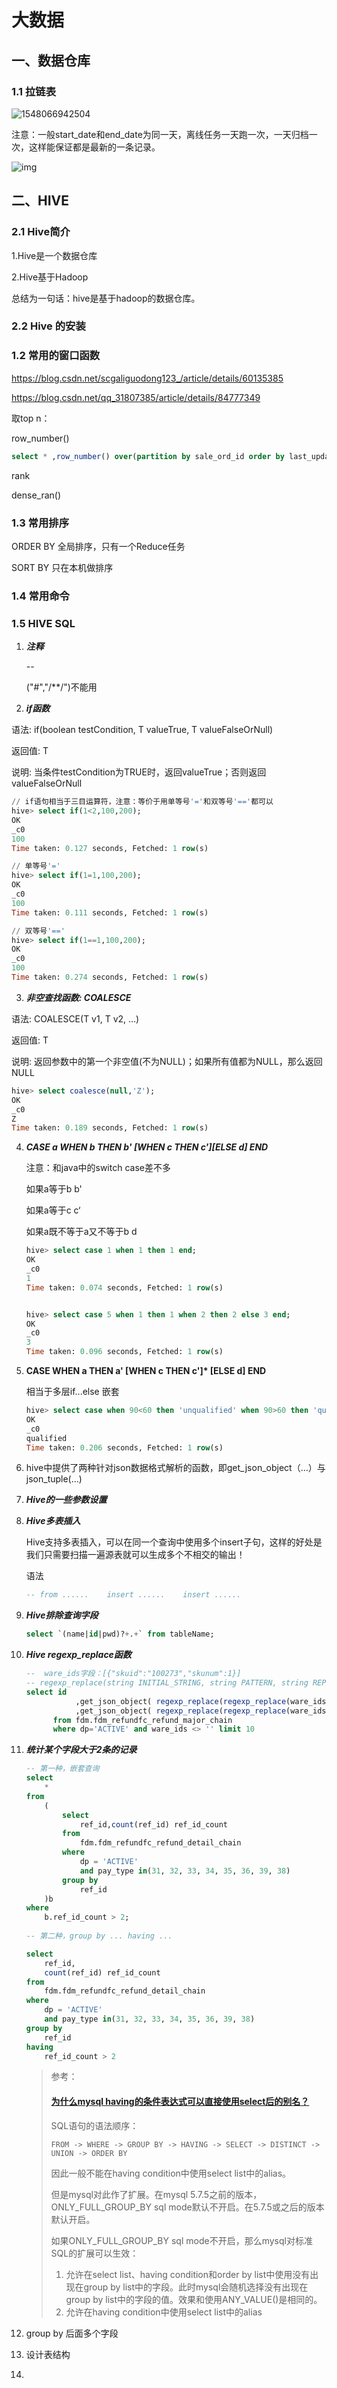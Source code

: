# 大数据

## 一、数据仓库

### 1.1 拉链表

![1548066942504](C:\Users\suntiansheng2\AppData\Roaming\Typora\typora-user-images\1548066942504.png)

注意：一般start_date和end_date为同一天，离线任务一天跑一次，一天归档一次，这样能保证都是最新的一条记录。

![img](file:///c:\users\suntiansheng2\documents\jddongdong\jimenterprise\suntiansheng\image\f21da027bfe97423.png)



## 二、HIVE

### 2.1 Hive简介

1.Hive是一个数据仓库

2.Hive基于Hadoop

总结为一句话：hive是基于hadoop的数据仓库。

### 2.2 Hive 的安装















### 1.2 常用的窗口函数

https://blog.csdn.net/scgaliguodong123_/article/details/60135385

https://blog.csdn.net/qq_31807385/article/details/84777349

取top n：

row_number()

```sql
select * ,row_number() over(partition by sale_ord_id order by last_update_tm desc) as rn from gdm.gdm_m04_ord_sum where dp='ACTIVE' and to_date(last_update_tm)>=sysdate(-7) ) t where rn=1
```





rank

dense_ran()



### 1.3 常用排序

ORDER BY 全局排序，只有一个Reduce任务

SORT BY 只在本机做排序



### 1.4 常用命令



### 1.5 HIVE SQL

1. ***注释***

   -- 

   ("#","/**/")不能用

2. ***if函数***

语法: if(boolean testCondition, T valueTrue, T valueFalseOrNull)

返回值: T

说明:  当条件testCondition为TRUE时，返回valueTrue；否则返回valueFalseOrNull

```sql
// if语句相当于三目运算符，注意：等价于用单等号'='和双等号'=='都可以
hive> select if(1<2,100,200);
OK
_c0
100
Time taken: 0.127 seconds, Fetched: 1 row(s)

// 单等号'='
hive> select if(1=1,100,200);
OK
_c0
100
Time taken: 0.111 seconds, Fetched: 1 row(s)

// 双等号'=='
hive> select if(1==1,100,200);
OK
_c0
100
Time taken: 0.274 seconds, Fetched: 1 row(s)

```

3. ***非空查找函数: COALESCE***

语法: COALESCE(T v1, T v2, …)

返回值: T

说明:  返回参数中的第一个非空值(不为NULL)；如果所有值都为NULL，那么返回NULL

```sql
hive> select coalesce(null,'Z');
OK
_c0
Z
Time taken: 0.189 seconds, Fetched: 1 row(s)
```

4. ***CASE a WHEN b THEN b' \[WHEN c THEN c'][ELSE d] END***

   注意：和java中的switch case差不多

   如果a等于b b'

   如果a等于c c‘

   如果a既不等于a又不等于b d

   ```sql
   hive> select case 1 when 1 then 1 end;
   OK
   _c0
   1
   Time taken: 0.074 seconds, Fetched: 1 row(s)
   
   
   hive> select case 5 when 1 then 1 when 2 then 2 else 3 end;
   OK
   _c0
   3
   Time taken: 0.096 seconds, Fetched: 1 row(s)
   
   ```

   

5. **CASE WHEN a THEN a' [WHEN c THEN c']\* [ELSE d] END**

   相当于多层if...else 嵌套

   ```sql
   hive> select case when 90<60 then 'unqualified' when 90>60 then 'qualified' end;
   OK
   _c0
   qualified
   Time taken: 0.206 seconds, Fetched: 1 row(s)
   
   ```


6. hive中提供了两种针对json数据格式解析的函数，即get_json_object（…）与json_tuple(…)

7. ***Hive的一些参数设置***

   

8. ***Hive多表插入***

   Hive支持多表插入，可以在同一个查询中使用多个insert子句，这样的好处是我们只需要扫描一遍源表就可以生成多个不相交的输出！

   语法

   ```sql
   -- from ......    insert ......    insert ......
   ```

9. ***Hive排除查询字段***

   ```sql
   select `(name|id|pwd)?+.+` from tableName;
   ```

10. ***Hive regexp_replace函数***

    ```sql
    -- 	ware_ids字段：[{"skuid":"100273","skunum":1}]
    -- regexp_replace(string INITIAL_STRING, string PATTERN, string REPLACEMENT)
    select id
               ,get_json_object( regexp_replace(regexp_replace(ware_ids,'\\[','') ,'\\]',''),'$.skuid') skuid
               ,get_json_object( regexp_replace(regexp_replace(ware_ids,'\\[','') ,'\\]',''),'$.skunum')  skunum 
          from fdm.fdm_refundfc_refund_major_chain 
          where dp='ACTIVE' and ware_ids <> '' limit 10
    ```

    

11. ***统计某个字段大于2条的记录***

    ```sql
    -- 第一种，嵌套查询
    select
    	*
    from
    	(
    		select
    			ref_id,count(ref_id) ref_id_count
    		from
    			fdm.fdm_refundfc_refund_detail_chain
    		where
    			dp = 'ACTIVE'
    			and pay_type in(31, 32, 33, 34, 35, 36, 39, 38)
    		group by
    			ref_id
    	)b
    where
    	b.ref_id_count > 2;
    	
    -- 第二种，group by ... having ...
    
    select
    	ref_id,
    	count(ref_id) ref_id_count
    from
    	fdm.fdm_refundfc_refund_detail_chain
    where
    	dp = 'ACTIVE'
    	and pay_type in(31, 32, 33, 34, 35, 36, 39, 38)
    group by
    	ref_id
    having
    	ref_id_count > 2
    ```

    > 参考：
    >
    > #### [为什么mysql having的条件表达式可以直接使用select后的别名？](https://www.cnblogs.com/leisurelylicht/p/wei-shen-memysql-having-de-tiao-jian-biao-da-shi-k.html)
    >
    > SQL语句的语法顺序：
    >
    > ```
    > FROM -> WHERE -> GROUP BY -> HAVING -> SELECT -> DISTINCT -> UNION -> ORDER BY
    > ```
    >
    > 因此一般不能在having condition中使用select list中的alias。
    >
    > 但是mysql对此作了扩展。在mysql 5.7.5之前的版本，ONLY_FULL_GROUP_BY sql mode默认不开启。在5.7.5或之后的版本默认开启。
    >
    > 如果ONLY_FULL_GROUP_BY sql mode不开启，那么mysql对标准SQL的扩展可以生效：
    >
    > 1. 允许在select list、having condition和order by list中使用没有出现在group by list中的字段。此时mysql会随机选择没有出现在group by list中的字段的值。效果和使用ANY_VALUE()是相同的。
    > 2. 允许在having condition中使用select list中的alias



12. group by 后面多个字段

      

13. 设计表结构

14. 

